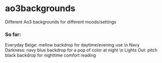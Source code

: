 # ao3backgrounds
Different Ao3 backgrounds for different moods/settings

### So far:
Everyday Beige: mellow backdrop for daytime/evening use
\n Navy Darkness: navy blue backdrop for a pop of color at night
\n Lights Out: pitch black backdrop for nighttime comfort reading
